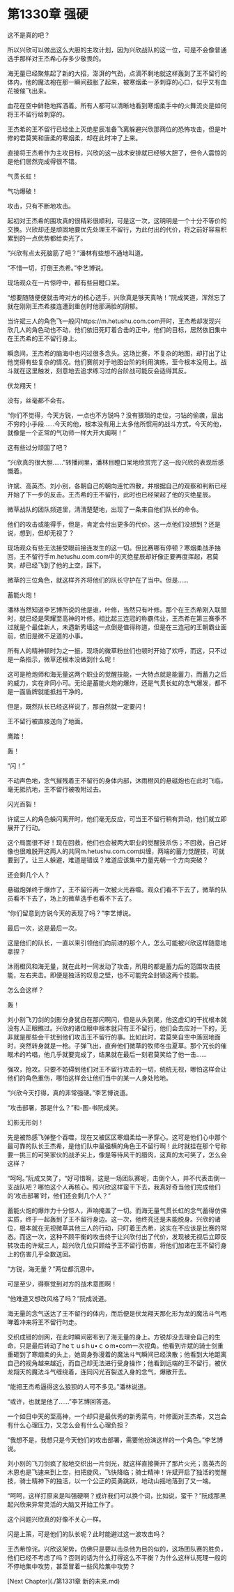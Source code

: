 # 第1330章 强硬

这不是真的吧？

所以兴欣可以做出这么大胆的主攻计划，因为兴欣战队的这一位，可是不会像普通选手那样对王杰希心存多少敬畏的。

海无量已经聚焦起了新的大招，澎湃的气劲，点滴不剩地就这样轰到了王不留行的体内，他的魔法袍在那一瞬间鼓胀了起来，被寒烟柔一矛刺穿的心口，似乎又有血花被催飞出来。

血花在空中鲜艳地挥洒着。所有人都可以清晰地看到寒烟柔手中的火舞流炎是如何将王不留行给刺穿的。

王杰希的王不留行已经坐上灭绝星辰准备飞离躲避兴欣那两位的恐怖攻击，但是叶修的君莫笑和唐柔的寒烟柔，却在此时冲了上来。

直接将王杰希作为主攻目标，兴欣的这一战术安排就已经够大胆了，但令人震惊的是他们居然完成得很不错。

气贯长虹！

气功爆破！

攻击，只有不断地攻击。

起初对王杰希的围攻真的很精彩很顺利，可是这一次，这明明是一个十分不等价的交换。兴欣却还是顽固地要优先处理王不留行，为此付出的代价，将之前好容易积累到的一点优势都给卖光了。

“兴欣有点太死脑筋了吧？”潘林有些想不通地叫道。

“不惜一切，打倒王杰希。”李艺博说。

现场观众在一片惊呼中，都有些目瞪口呆。

“想要随随便便就击垮对方的核心选手，兴欣真是够天真呐！”阮成笑道，浑然忘了就在刚刚王杰希接连遭到重创时他那满脸的阴郁。

当许斌三人的角色飞一般闪https://m.hetushu.com.com开时，王杰希却发现兴欣几人的角色动也不动，他们依旧死盯着合击的正中，他们的目标，居然依旧集中在王杰希的王不留行身上。

瞬息间，王杰希的脑海中也闪过很多念头。这场比赛，不复杂的地图，却打出了让他觉得有些复杂的情况。他们赛前对于地图台阶的利用演练，至今根本没用上。战斗就在这里触发，刻意地去追求练习过的台阶战可能反会适得其反。

伏龙翔天！

没有，丝毫都不会有。

“你们不觉得，今天方锐，一点也不方锐吗？没有猥琐的走位，刁钻的偷袭，层出不穷的小手段……今天的他，根本没有用上太多他所惯用的战斗方式，今天的他，就像是一个正常的气功师一样大开大阖啊！”

这有些过分顽固了吧？

“兴欣真的很大胆……”转播间里，潘林目瞪口呆地欣赏完了这一段兴欣的表现后感慨着。

许斌、高英杰、刘小别，各朝自己的朝向连忙四散，并根据自己的观察和判断已经开始了下一步的反击。王杰希的王不留行，此时也已经架起了他的灭绝星辰。

微草战队的团队频道里，清清楚楚地，出现了一条来自他们队长的命令。

他们的攻击或能得手，但是，肯定会付出更多的代价。这一点他们没想到？还是说，想到，但却无视了？

现场观众有些无法接受眼前接连发生的这一切。但比赛哪有停顿？寒烟柔战矛抽回，王不留行手m.hetushu.com.com中的灭绝星辰却好像正要再度挥起，君莫笑，却已经飞到了他的上空，踩下。

微草的三位角色，就这样齐齐将他们的队长守护在了当中。但是……

蓄能火炮！

潘林当然知道李艺博所说的他是谁，叶修，当然只有叶修。那个在王杰希刚入联盟时，就已经是荣耀至高神的叶修。相比起三连冠的称霸伟业，王杰希在第三赛季不过就是个最佳新人，未遇新秀墙这一点倒是值得称道，但是在三连冠的王朝霸业面前，依旧是微不足道的小事。

所有人的精神顿时为之一振，现场的微草粉丝们也顿时开始了欢呼，而这，只不过是一条指示，微草还根本没做到什么呢！

这可是枪炮师和海无量这两个职业的觉醒技能，一大特点就是能蓄力，而蓄力之后的威力，实在非同小可。无论是蓄能火炮的爆炸，还是气贯长虹的念气爆发，都不是一面盾牌就能抵挡干净的。

但是，既然队长已经这样说了，那自然就一定要闪！

王不留行被直接送向了地面。

鹰踏！

轰！

“闪！”

不动声色地，念气摧残着王不留行的身体内部，沐雨橙风的悬磁炮也在此时飞临，毫无抵抗地，王不留行被吸附过去。

闪光百裂！

许斌三人的角色躲闪离开时，他们毫无反应，可当王不留行稍有异动，他们就立即展开了行动。

这个局面很不好！现在回救，他们也会被两大职业的觉醒技杀伤；不回救，自己好像也很难脱开这两人的共同m.hetushu.com.com纠缠，两端的蓄力觉醒技，可就要到了。让三人躲避，难道是错误？难道应该集中力量先朝一个方向突破？

还会剩几个人？

悬磁炮弹终于爆炸了，王不留行再一次被火光吞噬。观众们看不下去了，微草的队员看不下去了，场上的微草选手也看不下去了。

“你们留意到方锐今天的表现了吗？”李艺博说。

最后一次，这是最后一次。

这是他们的队长，一直以来引领他们向前进的那个人，怎么可能被兴欣这样随意地拿捏？

沐雨橙风和海无量，就在此时一同发动了攻击，所用的都是蓄力后的范围攻击技能，左右夹击。即便是独活的叹息之壁，也不可能完全封锁这两个技能。

怎么会这样？

轰！

刘小别飞刀剑的剑影分身犹自在那闪啊闪，但是从头到尾，他这虚幻的干扰根本就没有人正眼瞧过。兴欣的诸位眼中根本就只有王不留行，他们会去应对一下的，无非就是那些会干扰到他们攻击王不留行的事。比如此时，君莫笑自空中落回地面时，突然转身就是一枪。子弹飞出，直奔他们微草的牧师冬虫夏草。那个冗长的催眠术的吟唱，他几乎就要完成了，结果就在最后一刻君莫笑给了他一击……

强攻，抢攻。只要不妨碍到他们对王不留行攻击的一切，统统无视，哪怕这样会让他们的角色重伤，哪怕这样会让他们当中的某一人身处险地。

“兴欣今天打得，真的非常强硬。”李艺博说道。

“攻击部署，那是什么？”和-图-书阮成笑。

幻影无形剑！

先是被热感飞弹整个吞噬，现在又被区区寒烟柔给一矛穿心。这可是他们心中那个最可靠的队长王杰希，是他们队中最强横的角色王不留行啊！此时就挂在那个号称要一挑三的可笑家伙的战矛尖上，像是等待风干的腊肉，这真的太可笑了，怎么会这样？

“呵呵。”阮成又笑了，“好可惜啊，这是一场团队赛呢，击倒个人，并不代表击倒一支战队吧？哪怕这个人再核心。照兴欣这样蛮干下去，我真好奇当他们完成他们的‘攻击部署’时，他们还会剩几个人？”

蓄能火炮的爆炸力十分惊人，声响掩盖了一切。而海无量气贯长虹的念气蓄得仿佛实质，终于一起轰到了王不留行身边。这一次，他终究还是未能脱身。兴欣的诸位，根本就在无视微草其他三人的行动，只盯着王杰希，这实在不应该是比赛的常态。而这一次，这种不顾平衡的攻击终于让兴欣付出了代价，发现被无视后立即反转攻击的许斌三人，趁兴欣几位只顾给予王不留行伤害，将他们加诸在王不留行身上的伤害几乎全数送回。

“方锐，海无量？”两位都沉思中。

可是至少，得察觉到对方的战术意图啊！

“他难道又想改风格了吗？”阮成说道。

海无量的念气送达了王不留行的体内，而后便是伏龙翔天那化形为龙的魔法斗气咆哮着冲来将王不留行叼走。

交织成错的剑网，在此时瞬间密布到了海无量的身上。方锐却没去理会自己的生命，只是最后转动了heｔｕsｈu•ｃｏm•coｍ一次视角。他看到许斌的骑士剑重重砸到了寒烟柔的头上，她周身弥漫着的魔法斗气瞬间已经涣散；他看到大地距离自己的视角越来越近，而自己却无法进行受身操作；他看到远端的王不留行，被伏龙翔天的魔法斗气缠绕着，连同闪光百裂送入身的念气，爆散开去。

“能把王杰希逼得这么狼狈的人可不多见。”潘林说道。

“或许，也就是他了……”李艺博回答道。

一个如日中天的至高神，一个却只是最优秀的新秀菜鸟，叶修面对王杰希，又岂会有什么心理压力，又怎么会有什么心理负担？

“我想不是，我想只是今天他们的攻击部署，需要他扮演这样的一个角色。”李艺博说。

刘小别的飞刀剑疯了般地交织出一片剑光，就这样直接撕开了那片火光；高英杰的木恩也是飞速来到上空，扫把旋风，飞快降临；骑士精神！许斌开启了独活的觉醒技，骑士精神下的独活，以一个公正的英勇跳跃，地动山摇地落到了又一端。

“呵呵，这样打原来是叫强硬啊？或许我们可以换个词，比如说，蛮干？”阮成那黑起兴欣来异常灵活的大脑又开始工作了。

这个问题兴欣真的好像不关心一样。

闪是上策，可是他们的队长呢？此时能避过这一波攻击吗？

王杰希惊诧。兴欣这架势，仿佛只是要以击杀他为目的似的，这场团队赛的胜负，他们已经不考虑了吗？否则的话为什么打得这么不平衡？为什么这样认死理一般的不停地集中攻势，甚至冒着一些风险集中攻势？



[Next Chapter](./第1331章 新的未来.md)